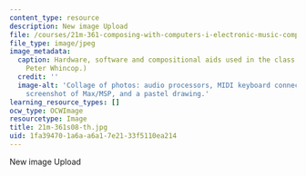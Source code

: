 ```yaml
---
content_type: resource
description: New image Upload
file: /courses/21m-361-composing-with-computers-i-electronic-music-composition-spring-2008/1fa394701a6aa6a17e2133f5110ea214_21m-361s08-th.jpg
file_type: image/jpeg
image_metadata:
  caption: Hardware, software and compositional aids used in the class. (Photos by
    Peter Whincop.)
  credit: ''
  image-alt: 'Collage of photos: audio processors, MIDI keyboard connected to computer,
    screenshot of Max/MSP, and a pastel drawing.'
learning_resource_types: []
ocw_type: OCWImage
resourcetype: Image
title: 21m-361s08-th.jpg
uid: 1fa39470-1a6a-a6a1-7e21-33f5110ea214
---
```

New image Upload

